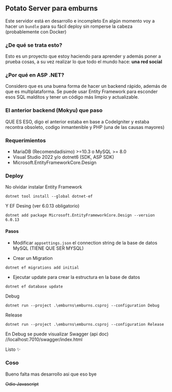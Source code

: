 ﻿## Potato Server para emburns

Este servidor está en desarrollo e incompleto
En algún momento voy a hacer un `bundle` para su fácil deploy sin romperse la cabeza (probablemente con Docker)

### ¿De qué se trata esto?

Esto es un proyecto que estoy haciendo para aprender y además poner a prueba cosas, a su vez realizar lo que todo el mundo hace: **una red social**

### ¿Por qué en ASP .NET?

Considero que es una buena forma de hacer un backend rápido, además de que es multiplataforma. 
Se puede usar Entity Framework para esconder esos SQL malditos y tener un código más limpio y actualizable.

### El anterior backend (Mokyu) que paso

QUE ES ESO, digo el anterior estaba en base a CodeIgniter y estaba recontra obsoleto, codigo inmantenible y PHP (una de las causas mayores)

### Requerimientos

- MariaDB (Recomendadísimo) >=10.3 o MySQL >= 8.0
- Visual Studio 2022 y/o dotnet6 (SDK, ASP SDK)
- Microsoft.EntityFrameworkCore.Design

### Deploy

No olvidar instalar Entity Framework 

`dotnet tool install --global dotnet-ef`

Y EF Desing (ver 6.0.13 obligatorio)

`dotnet add package Microsoft.EntityFrameworkCore.Design --version 6.0.13`

#### Pasos

- Modificar `appsettings.json` el connection string de la base de datos MySQL (TIENE QUE SER MYSQL)

- Crear un Migration

`dotnet ef migrations add initial`

- Ejecutar update para crear la estructura en la base de datos

`dotnet ef database update`


Debug

`dotnet run --project .\emburns\emburns.csproj --configuration Debug`

Release

`dotnet run --project .\emburns\emburns.csproj --configuration Release`

En Debug se puede visualizar Swagger (api doc) //localhost:7010/swagger/index.html

Listo ✨

### Coso

Bueno falta mas desarrollo asi que eso bye

~~Odio Javascript~~